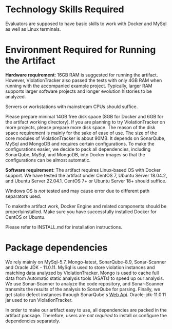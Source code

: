# Technology Skills Required

Evaluators are supposed to have basic skills to work with Docker and MySql as well as Linux terminals.

# Environment Required for Running the Artifact

**Hardware requirement**: 16GB RAM is suggested for running the artifact. However, ViolationTracker also passed the tests with only 4GB RAM when running with the accompanied example project. Typically, larger RAM supports larger software projects and longer evolution histories to be analyzed. 

Servers or workstations with mainstream CPUs should suffice.

Please prepare minimal 14GB free disk space (8GB for Docker and 6GB for the artifact working directory). If you are planning to try ViolationTracker on more projects, please prepare more disk space. The reason of the disk space requirement is mainly for the sake of ease of use. The size of the core modules of ViolationTracker is about 90MB. It depends on SonarQube, MySql and MongoDB and requires certain configurations. To make the configurations easier, we decide to pack all dependencies, including SonarQube, MySql, and MongoDB, into Docker images so that the configurations can be almost automatic.

**Software requirement**: The artifact requires Linux-based OS with Docker support. We have tested the artifact under CentOS 7, Ubuntu Server 18.04.2, and Ubuntu Server 22.04.1. CentOS 7+ or Ubuntu Server 18+ should suffice.

Windows OS is *not* tested and may cause error due to different path separators used.

To makethe artifact work, Docker Engine and related components should be properlyinstalled. Make sure you have successfully installed Docker for CentOS or Ubuntu.

Please refer to INSTALL.md for installation instructions.

# Package dependencies

We rely mainly on MySql-5.7, Mongo-latest, SonarQube-8.9, Sonar-Scanner and Oracle JDK - 11.0.11.
MySql is used to store violation instances and matching data analyzed by ViolationTracker.
Mongo is used to cache full data from Automatic static analysis tools (ASATs) to speed up our analysis.
We use Sonar-Scanner to analyze the code repository, and Sonar-Scanner transmits the results of the analysis to SonarQube for parsing.
Finally, we get static defect instances through SonarQube's [Web Api](https://docs.sonarqube.org/latest/extension-guide/web-api/).
Oracle-jdk-11.0.11 jar used to run ViolationTracker.

In order to make our artifact easy to use, all dependencies are packed in the artifact package. Therefore, users are *not required* to install or configure the dependencies separately. 

